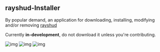 ## rayshud-Installer

By popular demand, an application for downloading, installing, modifying and/or removing [rayshud](https://github.com/raysfire/rayshud)

Currently **in-development**, do not download it unless you're contributing.

![img](https://forthebadge.com/images/badges/made-with-c-sharp.svg)
![img](https://forthebadge.com/images/badges/powered-by-water.svg)
![img](https://forthebadge.com/images/badges/built-with-resentment.svg)